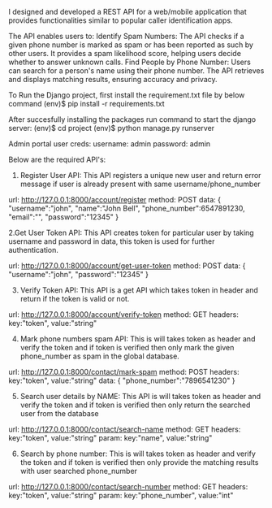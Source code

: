 I designed and developed a REST API for a web/mobile application that provides functionalities similar to popular caller identification apps. 

The API enables users to:
    Identify Spam Numbers: The API checks if a given phone number is marked as spam or has been reported as such by other users. It provides a spam likelihood score, helping users decide whether to answer unknown calls.
    Find People by Phone Number: Users can search for a person's name using their phone number. The API retrieves and displays matching results, ensuring accuracy and privacy.



To Run the Django project, first install the requirement.txt file by below command
    (env)$ pip install -r requirements.txt

After succesfully installing the packages run command to start the django server:
    (env)$ cd project
    (env)$ python manage.py runserver

Admin portal user creds:
    username: admin 
    password: admin

Below are the required API's:

1. Register User API:
This API registers a unique new user and return error message if user is already present with same username/phone_number

url: http://127.0.0.1:8000/account/register
method: POST
data: {
        "username":"john",
        "name":"John Bell",
        "phone_number":6547891230,
        "email":"",
        "password":"12345"
    }

2.Get User Token API:
This API creates token for particular user by taking username and password in data, this token is used for further authentication.

url: http://127.0.0.1:8000/account/get-user-token
method: POST
data: {
        "username":"john",
        "password":"12345"
    }

3. Verify Token API:
This API is a get API which takes token in header and return if the token is valid or not.

url: http://127.0.0.1:8000/account/verify-token
method: GET
headers: 
    key:"token", value:"string"

4. Mark phone numbers spam API:
This is will takes token as header and verify the token and if token is verified then only mark the given phone_number as spam in the global database.

url: http://127.0.0.1:8000/contact/mark-spam
method: POST
headers: 
    key:"token", value:"string"
data: {
        "phone_number":"7896541230"
    }

5. Search user details by NAME:
This API is will takes token as header and verify the token and if token is verified then only return the searched user from the database

url: http://127.0.0.1:8000/contact/search-name
method: GET
headers: 
    key:"token", value:"string"
param:
    key:"name", value:"string"

6. Search by phone number:
This is will takes token as header and verify the token and if token is verified then only provide the matching results with user searched phone_number

url: http://127.0.0.1:8000/contact/search-number
method: GET
headers: 
    key:"token", value:"string"
param:
    key:"phone_number", value:"int"

